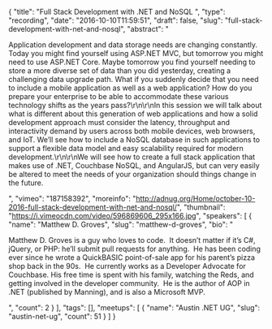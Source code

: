 {
  "title": "Full Stack Development with .NET and NoSQL ",
  "type": "recording",
  "date": "2016-10-10T11:59:51",
  "draft": false,
  "slug": "full-stack-development-with-net-and-nosql",
  "abstract": "<p>Application development and data storage needs are changing constantly. Today you might find yourself using ASP.NET MVC, but tomorrow you might need to use ASP.NET Core. Maybe tomorrow you find yourself needing to store a more diverse set of data than you did yesterday, creating a challenging data upgrade path. What if you suddenly decide that you need to include a mobile application as well as a web application? How do you prepare your enterprise to be able to accommodate these various technology shifts as the years pass?\r\n\r\nIn this session we will talk about what is different about this generation of web applications and how a solid development approach must consider the latency, throughput and interactivity demand by users across both mobile devices, web browsers, and IoT. We’ll see how to include a NoSQL database in such applications to support a flexible data model and easy scalability required for modern development.\r\n\r\nWe will see how to create a full stack application that makes use of .NET, Couchbase NoSQL, and AngularJS, but can very easily be altered to meet the needs of your organization should things change in the future.</p>",
  "vimeo": "187158392",
  "moreinfo": "http://adnug.org/Home/october-10-2016-full-stack-development-with-net-and-nosql/",
  "thumbnail": "https://i.vimeocdn.com/video/596869606_295x166.jpg",
  "speakers": [
    {
      "name": "Matthew D. Groves",
      "slug": "matthew-d-groves",
      "bio": "<p>Matthew D. Groves is a guy who loves to code.  It doesn’t matter if it’s C#, jQuery, or PHP: he’ll submit pull requests for anything.  He has been coding ever since he wrote a QuickBASIC point-of-sale app for his parent’s pizza shop back in the 90s.  He currently works as a Developer Advocate for Couchbase. His free time is spent with his family, watching the Reds, and getting involved in the developer community.  He is the author of AOP in .NET (published by Manning), and is also a Microsoft MVP.</p>",
      "count": 2
    }
  ],
  "tags": [],
  "meetups": [
    {
      "name": "Austin .NET UG",
      "slug": "austin-net-ug",
      "count": 51
    }
  ]
}